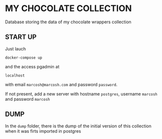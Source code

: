 # MY CHOCOLATE COLLECTION

Database storing the data of my chocolate wrappers collection

## START UP

Just lauch

```
docker-compose up
```

and the access pgadmin at

```
localhost
```

with email `marcosh@marcosh.com` and password `password`.

If not present, add a new server with hostname `postgres`, username `marcosh` and password `marcosh`

## DUMP

In the `dump` folder, there is the dump of the initial version of this collection when it was firts imported in postgres
